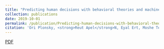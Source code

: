 ```yaml
---
title: "Predicting human decisions with behavioral theories and machine learning"
collection: publications
date: 2019-10-01
permalink: /publication/Predicting-human-decisions-with-behavioral-theories-and-machine-learning.md
citation: 'Ori Plonsky, <strong>Reut Apel</strong>N, Eyal Ert, Moshe Tennenholtz, David Bourgin, Joshua C. Peterson, Daniel Reichman, Thomas L. Griffiths, Stuart J. Russell, Evan C. Carter, James F. Cavanagh, Ido Erev."Predicting human decisions with behavioral theories and machine learning"'
---
```

<a href='https://arxiv.org/pdf/1904.06866.pdf'>PDF</a>
&nbsp;&nbsp;&nbsp;&nbsp;
